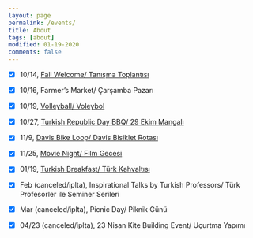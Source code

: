 ```yaml
---
layout: page
permalink: /events/
title: About
tags: [about]
modified: 01-19-2020
comments: false
---
```

+ [x] 10/14, [Fall Welcome/ Tanışma Toplantısı](https://tsaatucdavis.github.io/tanisma-toplantisi/) 
+ [x] 10/16, Farmer’s Market/ Çarşamba Pazarı
+ [x] 10/19, [Volleyball/ Voleybol](https://tsaatucdavis.github.io/voleybol/) 
+ [x] 10/27, [Turkish Republic Day BBQ/ 29 Ekim Mangalı](https://tsaatucdavis.github.io/mangal/)
+ [x] 11/9, [Davis Bike Loop/ Davis Bisiklet Rotası](https://tsaatucdavis.github.io/bisiklet-turu/)
+ [x] 11/25, [Movie Night/ Film Gecesi](https://tsaatucdavis.github.io/sinema-gecesi/)
+ [x] 01/19, [Turkish Breakfast/ Türk Kahvaltısı](https://tsaatucdavis.github.io/kahvalti/)
+ [x] Feb (canceled/iplta), Inspirational Talks by Turkish Professors/ Türk Profesorler ile Seminer Serileri
+ [x] Mar (canceled/iplta), Picnic Day/ Piknik Günü
+ [x] 04/23 (canceled/iplta), 23 Nisan Kite Building Event/ Uçurtma Yapımı



